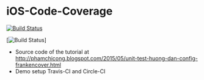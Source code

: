 # iOS-Code-Coverage
[![Build Status](https://travis-ci.org/congpc/iOS-Code-Coverage.svg?branch=master)](https://travis-ci.org/congpc/iOS-Code-Coverage)<br />

[![Build Status](https://circleci.com/gh/congpc/iOS-Code-Coverage/tree/master.svg?style=shield&circle-token=a7ba955eeae027a1445789937eade51e20bbb958)] <br />

- Source code of the tutorial at http://phamchicong.blogspot.com/2015/05/unit-test-huong-dan-config-frankencover.html
- Demo setup Travis-CI and Circle-CI
